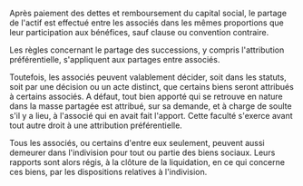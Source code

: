 Après paiement des dettes et remboursement du capital social, le partage de l'actif est effectué entre les associés dans les mêmes proportions que leur participation aux bénéfices, sauf clause ou convention contraire.

Les règles concernant le partage des successions, y compris l'attribution préférentielle, s'appliquent aux partages entre associés.

Toutefois, les associés peuvent valablement décider, soit dans les statuts, soit par une décision ou un acte distinct, que certains biens seront attribués à certains associés. A défaut, tout bien apporté qui se retrouve en nature dans la masse partagée est attribué, sur sa demande, et à charge de soulte s'il y a lieu, à l'associé qui en avait fait l'apport. Cette faculté s'exerce avant tout autre droit à une attribution préférentielle.

Tous les associés, ou certains d'entre eux seulement, peuvent aussi demeurer dans l'indivision pour tout ou partie des biens sociaux. Leurs rapports sont alors régis, à la clôture de la liquidation, en ce qui concerne ces biens, par les dispositions relatives à l'indivision.
